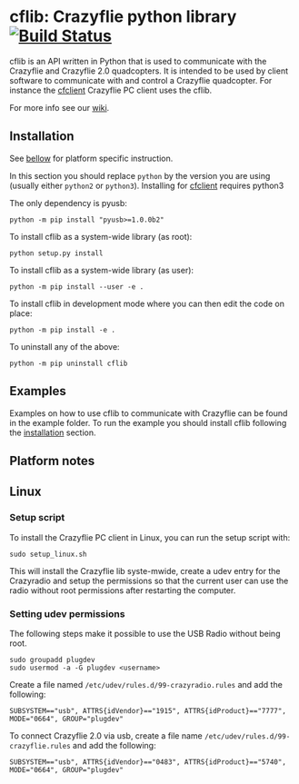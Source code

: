 # cflib: Crazyflie python library [![Build Status](https://api.travis-ci.org/bitcraze/crazyflie-lib-python.svg)](https://travis-ci.org/bitcraze/crazyflie-lib-python)

cflib is an API written in Python that is used to communicate with the Crazyflie
and Crazyflie 2.0 quadcopters. It is intended to be used by client software to
communicate with and control a Crazyflie quadcopter. For instance the [cfclient][cfclient] Crazyflie PC client uses the cflib.

For more info see our [wiki](http://wiki.bitcraze.se/ "Bitcraze Wiki").

Installation
------------

See [bellow](#platform-notes) for platform specific instruction.

In this section you should replace ```python``` by the version you are using
(usually either ```python2``` or ```python3```). Installing for [cfclient][cfclient] requires python3

The only dependency is pyusb:
```
python -m pip install "pyusb>=1.0.0b2"
```

To install cflib as a system-wide library (as root):
```
python setup.py install
```

To install cflib as a system-wide library (as user):
```
python -m pip install --user -e .
```

To install cflib in development mode where you can then edit the code on place:
```
python -m pip install -e .
```

To uninstall any of the above:
```
python -m pip uninstall cflib
```

Examples
--------

Examples on how to use cflib to communicate with Crazyflie can be found in the
example folder. To run the example you should install cflib following
the [installation](#installation) section.

Platform notes
--------------

## Linux

### Setup script

To install the Crazyflie PC client in Linux, you can run the setup script with:

```sudo setup_linux.sh```

This will install the Crazyflie lib syste-mwide, create a udev entry for
the Crazyradio and setup the permissions so that the current user can use the
radio without root permissions after restarting the computer.

### Setting udev permissions

The following steps make it possible to use the USB Radio without being root.

```
sudo groupadd plugdev
sudo usermod -a -G plugdev <username>
```

Create a file named ```/etc/udev/rules.d/99-crazyradio.rules``` and add the
following:
```
SUBSYSTEM=="usb", ATTRS{idVendor}=="1915", ATTRS{idProduct}=="7777", MODE="0664", GROUP="plugdev"
```

To connect Crazyflie 2.0 via usb, create a file name ```/etc/udev/rules.d/99-crazyflie.rules``` and add the following:
```
SUBSYSTEM=="usb", ATTRS{idVendor}=="0483", ATTRS{idProduct}=="5740", MODE="0664", GROUP="plugdev"
```

[cfclient]: https://www.github.com/bitcraze/crazyflie-clients-python
